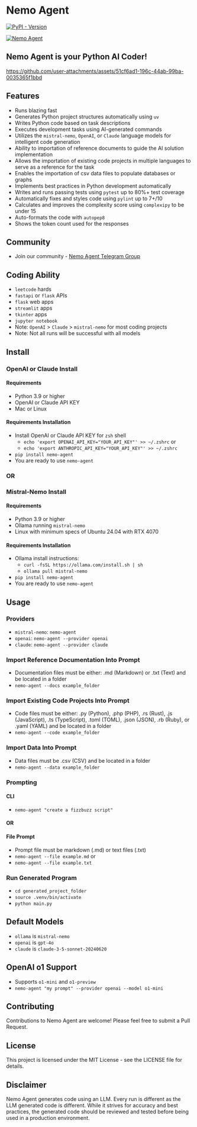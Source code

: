 # Nemo Agent

[![PyPI - Version](https://img.shields.io/pypi/v/nemo-agent)](https://pypi.org/project/nemo-agent/)

[![Nemo Agent](https://cdn.cometheart.com/nemo-agent-2.png)](https://cdn.cometheart.com/nemo-agent.mp4)

## Nemo Agent is your Python AI Coder!


https://github.com/user-attachments/assets/51cf6ad1-196c-44ab-99ba-0035365f1bbd


## Features
* Runs blazing fast
* Generates Python project structures automatically using `uv`
* Writes Python code based on task descriptions
* Executes development tasks using AI-generated commands
* Utilizes the `mistral-nemo`, `OpenAI`, or `Claude` language models for intelligent code generation
* Ability to importation of reference documents to guide the AI solution implementation
* Allows the importation of existing code projects in multiple languages to serve as a reference for the task
* Enables the importation of csv data files to populate databases or graphs
* Implements best practices in Python development automatically
* Writes and runs passing tests using `pytest` up to 80%+ test coverage 
* Automatically fixes and styles code using `pylint` up to 7+/10
* Calculates and improves the complexity score using `complexipy` to be under 15
* Auto-formats the code with `autopep8`
* Shows the token count used for the responses

## Community
* Join our community - [Nemo Agent Telegram Group](https://t.me/+f-6nu2mUpgtiOGUx)

## Coding Ability
* `leetcode` hards
* `fastapi` or `flask` APIs
* `flask` web apps
* `streamlit` apps
* `tkinter` apps
* `jupyter notebook`
* Note: `OpenAI` > `Claude` > `mistral-nemo` for most coding projects
* Note: Not all runs will be successful with all models

## Install 

### OpenAI or Claude Install

#### Requirements
* Python 3.9 or higher
* OpenAI or Claude API KEY
* Mac or Linux

#### Requirements Installation
* Install OpenAI or Claude API KEY for `zsh` shell
    * `echo 'export OPENAI_API_KEY="YOUR_API_KEY"' >> ~/.zshrc` or
    * `echo 'export ANTHROPIC_API_KEY="YOUR_API_KEY"' >> ~/.zshrc`
* `pip install nemo-agent`
* You are ready to use `nemo-agent`

### OR

### Mistral-Nemo Install

#### Requirements
* Python 3.9 or higher
* Ollama running `mistral-nemo`
* Linux with minimum specs of Ubuntu 24.04 with RTX 4070
  
#### Requirements Installation
* Ollama install instructions:
    * `curl -fsSL https://ollama.com/install.sh | sh`
    * `ollama pull mistral-nemo`
* `pip install nemo-agent`
* You are ready to use `nemo-agent`

## Usage

### Providers
* `mistral-nemo`: `nemo-agent`
* `openai`: `nemo-agent --provider openai`
* `claude`: `nemo-agent --provider claude`

### Import Reference Documentation Into Prompt
* Documentation files must be either: .md (Markdown) or .txt (Text) and be located in a folder
* `nemo-agent --docs example_folder`

### Import Existing Code Projects Into Prompt
* Code files must be either: .py (Python), .php (PHP), .rs (Rust), .js (JavaScript), .ts (TypeScript), .toml (TOML), .json (JSON), .rb (Ruby), or .yaml (YAML) and be located in a folder
* `nemo-agent --code example_folder`

### Import Data Into Prompt
* Data files must be .csv (CSV) and be located in a folder
* `nemo-agent --data example_folder`

### Prompting

#### CLI
* `nemo-agent "create a fizzbuzz script"`

#### OR

#### File Prompt
* Prompt file must be markdown (.md) or text files (.txt)
* `nemo-agent --file example.md` or 
* `nemo-agent --file example.txt`

### Run Generated Program
* `cd generated_project_folder`
* `source .venv/bin/activate`
* `python main.py`

## Default Models 
* `ollama` is `mistral-nemo`
* `openai` is `gpt-4o`
* `claude` is `claude-3-5-sonnet-20240620`

## OpenAI o1 Support
* Supports `o1-mini` and `o1-preview`
* `nemo-agent "my prompt" --provider openai --model o1-mini`

## Contributing
Contributions to Nemo Agent are welcome! Please feel free to submit a Pull Request.

## License
This project is licensed under the MIT License - see the LICENSE file for details.

## Disclaimer
Nemo Agent generates code using an LLM. Every run is different as the LLM generated code is different. While it strives for accuracy and best practices, the generated code should be reviewed and tested before being used in a production environment.
